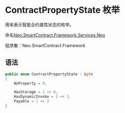 # ContractPropertyState 枚举

用来表示智能合约属性状态的枚举。

命名[Neo.SmartContract.Framework.Services.Neo](../neo.md)

程序集：Neo.SmartContract.Framework

## 语法

```c#
public enum ContractPropertyState : byte
{
    NoProperty = 0,

    HasStorage = 1 << 0,
    HasDynamicInvoke = 1 << 1,
    Payable = 1 << 2
}
```

